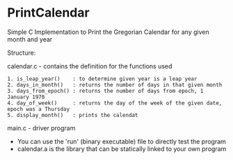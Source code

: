 # PrintCalendar

Simple C Implementation to Print the Gregorian Calendar for any given month and year

Structure:
  
  calendar.c - contains the definition for the functions used 
    
    1. is_leap_year()    : to determine given year is a leap year
    2. days_in_month()   : returns the number of days in that given month
    3. days_from_epoch() : returns the number of days from epoch, 1 January 1970
    4. day_of_week()     : returns the day of the week of the given date, epoch was a Thursday
    5. display_month()   : prints the calendat
    
  main.c - driver program 
  
  * You can use the 'run' (binary executable) file to directly test the program
  * calendar.a is the library that can be statically linked to your own program
